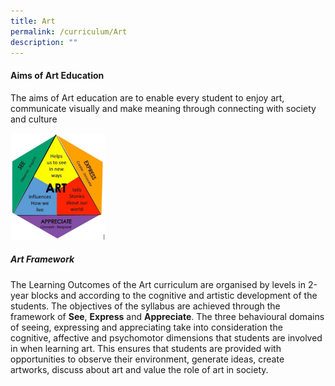 ```yaml
---
title: Art
permalink: /curriculum/Art
description: ""
---
```

#### **Aims of Art Education**

The aims of Art education are to enable every student to enjoy art, communicate visually and make meaning through connecting with society and culture

<img src="/images/art%20framework.png" 
     style="width:30%">
		 
##### Art Framework    

The Learning Outcomes of the Art curriculum are organised by levels in 2-year blocks and according to the cognitive and artistic development of the students. The objectives of the syllabus are achieved through the framework of **See**, **Express** and **Appreciate**. The three behavioural domains of seeing, expressing and appreciating take into consideration the cognitive, affective and psychomotor dimensions that students are involved in when learning art. This ensures that students are provided with opportunities to observe their environment, generate ideas, create artworks, discuss about art and value the role of art in society.
